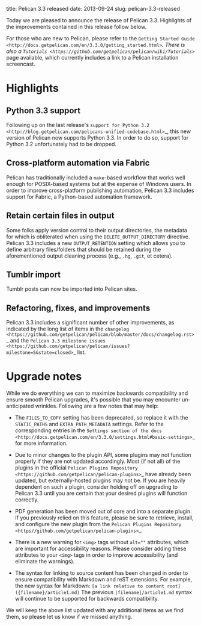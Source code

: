 title: Pelican 3.3 released
date: 2013-09-24
slug: pelican-3.3-released

Today we are pleased to announce the release of Pelican 3.3. Highlights of the
improvements contained in this release follow below.

For those who are new to Pelican, please refer to the `Getting Started Guide
<http://docs.getpelican.com/en/3.3.0/getting_started.html>`_. There is also a
`Tutorials <https://github.com/getpelican/pelican/wiki/Tutorials>`_ page
available, which currently includes a link to a Pelican installation
screencast.

Highlights
==========

Python 3.3 support
------------------

Following up on the last release's `support for Python 3.2
<http://blog.getpelican.com/pelicans-unified-codebase.html>`_, this new version
of Pelican now supports Python 3.3. In order to do so, support for Python 3.2
unfortunately had to be dropped.

Cross-platform automation via Fabric
------------------------------------

Pelican has traditionally included a ``make``-based workflow that works well
enough for POSIX-based systems but at the expense of Windows users. In order to
improve cross-platform publishing automation, Pelican 3.3 includes support for
Fabric, a Python-based automation framework.

Retain certain files in output
------------------------------

Some folks apply version control to their output directories, the metadata for
which is obliterated when using the ``DELETE_OUTPUT_DIRECTORY`` directive.
Pelican 3.3 includes a new ``OUTPUT_RETENTION`` setting which allows you to
define arbitrary files/folders that should be retained during the
aforementioned output cleaning process (e.g., ``.hg``, ``.git``, et cetera).

Tumblr import
-------------

Tumblr posts can now be imported into Pelican sites.

Refactoring, fixes, and improvements
------------------------------------

Pelican 3.3 includes a significant number of other improvements, as indicated
by the long list of items in the `changelog
<https://github.com/getpelican/pelican/blob/master/docs/changelog.rst>`_ and
the `Pelican 3.3 milestone issues
<https://github.com/getpelican/pelican/issues?milestone=5&state=closed>`_ list.

Upgrade notes
=============

While we do everything we can to maximize backwards compatibility and ensure
smooth Pelican upgrades, it's possible that you may encounter un-anticipated
wrinkles. Following are a few notes that may help:

* The ``FILES_TO_COPY`` setting has been deprecated, so replace it with the
  ``STATIC_PATHS`` and ``EXTRA_PATH_METADATA`` settings. Refer to the
  corresponding entries in the `Settings section of the docs
  <http://docs.getpelican.com/en/3.3.0/settings.html#basic-settings>`_ for more
  information.

* Due to minor changes to the plugin API, some plugins may not function
  properly if they are not updated accordingly. Most (if not all) of the
  plugins in the official `Pelican Plugins Repository
  <https://github.com/getpelican/pelican-plugins>`_ have already been updated,
  but externally-hosted plugins may not be. If you are heavily dependent on
  such a plugin, consider holding off on upgrading to Pelican 3.3 until you are
  certain that your desired plugins will function correctly.

* PDF generation has been moved out of core and into a separate plugin. If you
  previously relied on this feature, please be sure to retrieve, install, and
  configure the new plugin from the `Pelican Plugins Repository
  <https//github.com/getpelican/pelican-plugins>`_.

* There is a new warning for ``<img>`` tags without ``alt=""`` attributes,
  which are important for accessibility reasons. Please consider adding these
  attributes to your ``<img>`` tags in order to improve accessibility (and
  eliminate the warnings).

* The syntax for linking to source content has been changed in order to ensure
  compatibility with Markdown and reST extensions. For example, the new syntax
  for Markdown: ``[a link relative to content root]({filename}/article1.md)``
  The previous ``|filename|/article1.md`` syntax will continue to be supported
  for backwards compatibility.

We will keep the above list updated with any additional items as we find them,
so please let us know if we missed anything.
